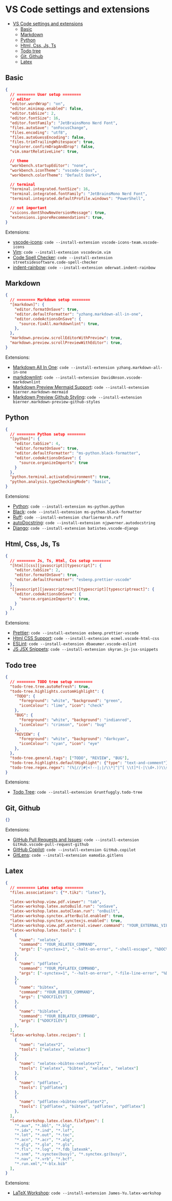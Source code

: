 # VS Code settings and extensions

- [VS Code settings and extensions](#vs-code-settings-and-extensions)
  - [Basic](#basic)
  - [Markdown](#markdown)
  - [Python](#python)
  - [Html, Css, Js, Ts](#html-css-js-ts)
  - [Todo tree](#todo-tree)
  - [Git, Github](#git-github)
  - [Latex](#latex)

## Basic

```json
{
  // ======== User setup ========
  // editor
  "editor.wordWrap": "on",
  "editor.minimap.enabled": false,
  "editor.tabSize": 2,
  "editor.fontSize": 16,
  "editor.fontFamily": "JetBrainsMono Nerd Font",
  "files.autoSave": "onFocusChange",
  "files.encoding": "utf8",
  "files.autoGuessEncoding": false,
  "files.trimTrailingWhitespace": true,
  "explorer.confirmDragAndDrop": false,
  "vim.smartRelativeLine": true,

  // theme
  "workbench.startupEditor": "none",
  "workbench.iconTheme": "vscode-icons",
  "workbench.colorTheme": "Default Dark+",

  // terminal
  "terminal.integrated.fontSize": 16,
  "terminal.integrated.fontFamily": "JetBrainsMono Nerd Font",
  "terminal.integrated.defaultProfile.windows": "PowerShell",

  // not important
  "vsicons.dontShowNewVersionMessage": true,
  "extensions.ignoreRecommendations": true,
}
```

Extensions:

- [vscode-icons](https://marketplace.visualstudio.com/items?itemName=vscode-icons-team.vscode-icons): `code --install-extension vscode-icons-team.vscode-icons`
- [Vim](https://marketplace.visualstudio.com/items?itemName=vscodevim.vim): `code --install-extension vscodevim.vim`
- [Code Spell Checker](https://marketplace.visualstudio.com/items?itemName=streetsidesoftware.code-spell-checker): `code --install-extension streetsidesoftware.code-spell-checker`
- [indent-rainbow](https://marketplace.visualstudio.com/items?itemName=oderwat.indent-rainbow): `code --install-extension oderwat.indent-rainbow`

## Markdown

```json
{
  // ======== Markdown setup ========
  "[markdown]": {
    "editor.formatOnSave": true,
    "editor.defaultFormatter": "yzhang.markdown-all-in-one",
    "editor.codeActionsOnSave": {
      "source.fixAll.markdownlint": true,
    },
  },
  "markdown.preview.scrollEditorWithPreview": true,
  "markdown.preview.scrollPreviewWithEditor": true,
}
```

Extensions:

- [Markdown All In One](https://marketplace.visualstudio.com/items?itemName=yzhang.markdown-all-in-one): `code --install-extension yzhang.markdown-all-in-one`
- [markdownlint](https://marketplace.visualstudio.com/items?itemName=DavidAnson.vscode-markdownlint): `code --install-extension DavidAnson.vscode-markdownlint`
- [Markdown Preview Mermaid Support](https://marketplace.visualstudio.com/items?itemName=bierner.markdown-mermaid): `code --install-extension bierner.markdown-mermaid`
- [Markdown Preview Github Styling](https://marketplace.visualstudio.com/items?itemName=bierner.markdown-preview-github-styles): `code --install-extension bierner.markdown-preview-github-styles`

## Python

```json
{
  // ======== Python setup ========
  "[python]": {
    "editor.tabSize": 4,
    "editor.formatOnSave": true,
    "editor.defaultFormatter": "ms-python.black-formatter",
    "editor.codeActionsOnSave": {
      "source.organizeImports": true
    }
  },
  "python.terminal.activateEnvironment": true,
  "python.analysis.typeCheckingMode": "basic",
}
```

Extensions:

- [Python](https://marketplace.visualstudio.com/items?itemName=ms-python.python): `code --install-extension ms-python.python`
- [Black](https://marketplace.visualstudio.com/items?itemName=ms-python.black-formatter): `code --install-extension ms-python.black-formatter`
- [Ruff](https://marketplace.visualstudio.com/items?itemName=charliermarsh.ruff): `code --install-extension charliermarsh.ruff`
- [autoDocstring](https://marketplace.visualstudio.com/items?itemName=njpwerner.autodocstring): `code --install-extension njpwerner.autodocstring`
- [Django](https://marketplace.visualstudio.com/items?itemName=batisteo.vscode-django): `code --install-extension batisteo.vscode-django`

## Html, Css, Js, Ts

```json
{
  // ======== Js, Ts, Html, Css setup ========
  "[html][css][javascript][typescript]": {
    "editor.tabSize": 2,
    "editor.formatOnSave": true,
    "editor.defaultFormatter": "esbenp.prettier-vscode"
  },
  "[javascript][javascriptreact][typescript][typescriptreact]": {
    "editor.codeActionsOnSave": {
      "source.organizeImports": true,
    }
  },
}
```

Extensions:

- [Prettier](https://marketplace.visualstudio.com/items?itemName=esbenp.prettier-vscode): `code --install-extension esbenp.prettier-vscode`
- [Html CSS Support](https://marketplace.visualstudio.com/items?itemName=ecmel.vscode-html-css): `code --install-extension ecmel.vscode-html-css`
- [ESLint](https://marketplace.visualstudio.com/items?itemName=dbaeumer.vscode-eslint): `code --install-extension dbaeumer.vscode-eslint`
- [JS JSX Snippets](https://marketplace.visualstudio.com/items?itemName=skyran.js-jsx-snippets): `code --install-extension skyran.js-jsx-snippets`

## Todo tree

```json
{
  // ======== TODO tree setup ========
  "todo-tree.tree.autoRefresh": true,
  "todo-tree.highlights.customHighlight": {
    "TODO": {
      "foreground": "white", "background": "green",
      "iconColour": "lime", "icon": "check"
    },
    "BUG": {
      "foreground": "white", "background": "indianred",
      "iconColour": "crimson", "icon": "bug"
    },
    "REVIEW": {
      "foreground": "white", "background": "darkcyan",
      "iconColour": "cyan", "icon": "eye"
    },
  },
  "todo-tree.general.tags": ["TODO", "REVIEW", "BUG"],
  "todo-tree.highlights.defaultHighlight": {"type": "text-and-comment"},
  "todo-tree.regex.regex": "(%|//|#|<!--|;|/\\*|^|^[ \\t]*(-|\\d+.))\\s*($TAGS)",
}
```

Extensions:

- [Todo Tree](https://marketplace.visualstudio.com/items?itemName=Gruntfuggly.todo-tree): `code --install-extension Gruntfuggly.todo-tree`

## Git, Github

```json
{}
```

Extensions:

- [GitHub Pull Requests and Issues](https://marketplace.visualstudio.com/items?itemName=GitHub.vscode-pull-request-github): `code --install-extension GitHub.vscode-pull-request-github`
- [GitHub Copilot](https://marketplace.visualstudio.com/items?itemName=GitHub.copilot): `code --install-extension GitHub.copilot`
- [GitLens](https://marketplace.visualstudio.com/items?itemName=eamodio.gitlens): `code --install-extension eamodio.gitlens`

## Latex

```json
{
  // ======== Latex setup ========
  "files.associations": {"*.tikz": "latex"},

  "latex-workshop.view.pdf.viewer": "tab",
  "latex-workshop.latex.autoBuild.run": "onSave",
  "latex-workshop.latex.autoClean.run": "onBuilt",
  "latex-workshop.synctex.afterBuild.enabled": true,
  "latex-workshop.synctex.synctexjs.enabled": true,
  "latex-workshop.view.pdf.external.viewer.command": "YOUR_EXTERNAL_VIEWER_PATH",
  "latex-workshop.latex.tools": [
    {
      "name": "xelatex",
      "command": "YOUR_XELATEX_COMMAND",
      "args": ["-synctex=1", "--halt-on-error", "-shell-escape", "%DOC%.tex"]
    },
    {
      "name": "pdflatex",
      "command": "YOUR_PDFLATEX_COMMAND",
      "args": ["-synctex=1", "--halt-on-error", "-file-line-error", "%DOC%"]
    },
    {
      "name": "bibtex",
      "command": "YOUR_BIBTEX_COMMAND",
      "args": ["%DOCFILE%"]
    },
    {
      "name": "biblatex",
      "command": "YOUR_BIBLATEX_COMMAND",
      "args": ["%DOCFILE%"]
    },
  ],
  "latex-workshop.latex.recipes": [
    {
      "name": "xelatex*2",
      "tools": ["xelatex", "xelatex"]
    },
    {
      "name": "xelatex->bibtex->xelatex*2",
      "tools": ["xelatex", "bibtex", "xelatex", "xelatex"]
    },
    {
      "name": "pdflatex",
      "tools": ["pdflatex"]
    },
    {
      "name": "pdflatex->bibtex->pdflatex*2",
      "tools": ["pdflatex", "bibtex", "pdflatex", "pdflatex"]
    },
  ],
  "latex-workshop.latex.clean.fileTypes": [
    "*.aux", "*.bbl", "*.blg",
    "*.idx", "*.ind", "*.lof",
    "*.lot", "*.out", "*.toc",
    "*.acn", "*.acr", "*.alg",
    "*.glg", "*.glo", "*.gls",
    "*.fls", "*.log", "*.fdb_latexmk",
    "*.snm", "*.synctex(busy)", "*.synctex.gz(busy)",
    "*.nav", "*.vrb", "*.bcf",
    "*.run.xml","*-blx.bib"
  ],
}
```

Extensions:

- [LaTeX Workshop](https://marketplace.visualstudio.com/items?itemName=James-Yu.latex-workshop): `code --install-extension James-Yu.latex-workshop`
